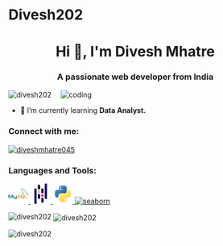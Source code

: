 # Divesh202
<h1 align="center">Hi 👋, I'm Divesh Mhatre</h1>
<h3 align="center">A passionate web developer from India</h3>
<img align = "right" alt = "coding" width = "400" src = " https://user-images.githubusercontent...
">

<p align="left"> <img src="https://komarev.com/ghpvc/?username=divesh202&label=Profile%20views&color=0e75b6&style=flat" alt="divesh202" /> </p>

- 🌱 I’m currently learning **Data Analyst.**

<h3 align="left">Connect with me:</h3>
<p align="left">
<a href="https://instagram.com/diveshmhatre045" target="blank"><img align="center" src="https://raw.githubusercontent.com/rahuldkjain/github-profile-readme-generator/master/src/images/icons/Social/instagram.svg" alt="diveshmhatre045" height="30" width="40" /></a>
</p>

<h3 align="left">Languages and Tools:</h3>
<p align="left"> <a href="https://www.mysql.com/" target="_blank" rel="noreferrer"> <img src="https://raw.githubusercontent.com/devicons/devicon/master/icons/mysql/mysql-original-wordmark.svg" alt="mysql" width="40" height="40"/> </a> <a href="https://pandas.pydata.org/" target="_blank" rel="noreferrer"> <img src="https://raw.githubusercontent.com/devicons/devicon/2ae2a900d2f041da66e950e4d48052658d850630/icons/pandas/pandas-original.svg" alt="pandas" width="40" height="40"/> </a> <a href="https://www.python.org" target="_blank" rel="noreferrer"> <img src="https://raw.githubusercontent.com/devicons/devicon/master/icons/python/python-original.svg" alt="python" width="40" height="40"/> </a> <a href="https://seaborn.pydata.org/" target="_blank" rel="noreferrer"> <img src="https://seaborn.pydata.org/_images/logo-mark-lightbg.svg" alt="seaborn" width="40" height="40"/> </a> </p>

<p><img align="left" src="https://github-readme-stats.vercel.app/api/top-langs?username=divesh202&show_icons=true&locale=en&layout=compact" alt="divesh202" /></p>

<p>&nbsp;<img align="center" src="https://github-readme-stats.vercel.app/api?username=divesh202&show_icons=true&locale=en" alt="divesh202" /></p>

<p><img align="center" src="https://github-readme-streak-stats.herokuapp.com/?user=divesh202&" alt="divesh202" /></p>
